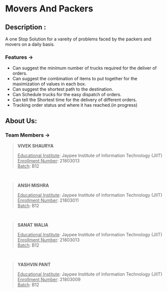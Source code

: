 # Movers And Packers 

## Description :
A one Stop Solution for a vareity of problems faced by the packers and movers on a daily basis.

### Features ->
- Can suggest the minimum number of trucks required for the deliver of orders.
- Can suggest the combination of items to put together for the maximization of values in each box.
- Can suggest the shortest path to the destination.
- Can Schedule trucks for the easy dispatch of orders.
- Can tell the Shortest time for the delivery of different orders.
- Tracking order status and where it has reached.(in progress)

## About Us:
### Team Members ->


> **VIVEK SHAURYA** <p align="centre"> 
<u>Educational Institute</u>: Jaypee Institute of Information Technology (JIIT)   
<u>Enrollment Number</u>: 21803013 <br>
<u>Batch</u>: B12
</p>

<br>

> **ANSH MISHRA** <p align="centre"> 
<u>Educational Institute</u>: Jaypee Institute of Information Technology (JIIT)   
<u>Enrollment Number</u>: 21803011 <br>
<u>Batch</u>: B12
</p>

<br>

> **SANAT WALIA** <p align="centre"> 
<u>Educational Institute</u>: Jaypee Institute of Information Technology (JIIT)   
<u>Enrollment Number</u>: 21803013 <br>
<u>Batch</u>: B12
</p>

<br>

> **YASHVIN PANT** <p align="centre"> 
<u>Educational Institute</u>: Jaypee Institute of Information Technology (JIIT)   
<u>Enrollment Number</u>: 21803009 <br>
<u>Batch</u>: B12
</p>
